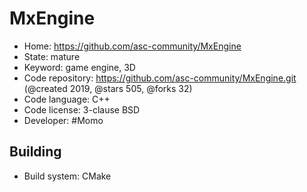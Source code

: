 # MxEngine

- Home: https://github.com/asc-community/MxEngine
- State: mature
- Keyword: game engine, 3D
- Code repository: https://github.com/asc-community/MxEngine.git (@created 2019, @stars 505, @forks 32)
- Code language: C++
- Code license: 3-clause BSD
- Developer: #Momo

## Building

- Build system: CMake
